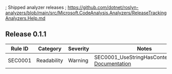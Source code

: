 ﻿; Shipped analyzer releases
; https://github.com/dotnet/roslyn-analyzers/blob/main/src/Microsoft.CodeAnalysis.Analyzers/ReleaseTrackingAnalyzers.Help.md

## Release 0.1.1

| Rule ID | Category    | Severity | Notes                                                  |
|---------|-------------|----------|--------------------------------------------------------|
| SEC0001 | Readability | Warning  | SEC0001_UseStringHasContentAnalyzer; [Documentation]() |

